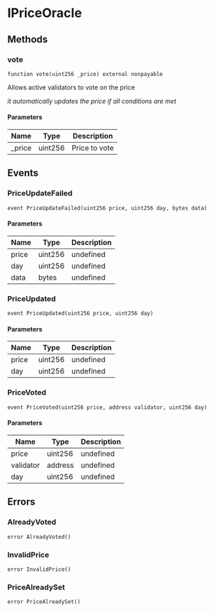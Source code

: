 # IPriceOracle









## Methods

### vote

```solidity
function vote(uint256 _price) external nonpayable
```

Allows active validators to vote on the price

*it automatically updates the price if all conditions are met*

#### Parameters

| Name | Type | Description |
|---|---|---|
| _price | uint256 | Price to vote |



## Events

### PriceUpdateFailed

```solidity
event PriceUpdateFailed(uint256 price, uint256 day, bytes data)
```





#### Parameters

| Name | Type | Description |
|---|---|---|
| price  | uint256 | undefined |
| day  | uint256 | undefined |
| data  | bytes | undefined |

### PriceUpdated

```solidity
event PriceUpdated(uint256 price, uint256 day)
```





#### Parameters

| Name | Type | Description |
|---|---|---|
| price  | uint256 | undefined |
| day  | uint256 | undefined |

### PriceVoted

```solidity
event PriceVoted(uint256 price, address validator, uint256 day)
```





#### Parameters

| Name | Type | Description |
|---|---|---|
| price  | uint256 | undefined |
| validator  | address | undefined |
| day  | uint256 | undefined |



## Errors

### AlreadyVoted

```solidity
error AlreadyVoted()
```






### InvalidPrice

```solidity
error InvalidPrice()
```






### PriceAlreadySet

```solidity
error PriceAlreadySet()
```







